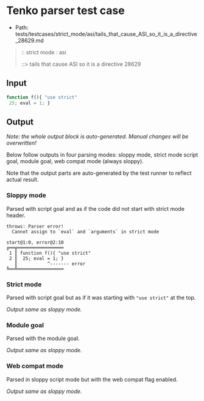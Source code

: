 # Tenko parser test case

- Path: tests/testcases/strict_mode/asi/tails_that_cause_ASI_so_it_is_a_directive_28629.md

> :: strict mode : asi
>
> ::> tails that cause ASI so it is a directive 28629

## Input


`````js
function f(){ "use strict" 
 25; eval = 1; }
`````

## Output

_Note: the whole output block is auto-generated. Manual changes will be overwritten!_

Below follow outputs in four parsing modes: sloppy mode, strict mode script goal, module goal, web compat mode (always sloppy).

Note that the output parts are auto-generated by the test runner to reflect actual result.

### Sloppy mode

Parsed with script goal and as if the code did not start with strict mode header.

`````
throws: Parser error!
  Cannot assign to `eval` and `arguments` in strict mode

start@1:0, error@2:10
╔══╦═════════════════
 1 ║ function f(){ "use strict"
 2 ║  25; eval = 1; }
   ║           ^------- error
╚══╩═════════════════

`````

### Strict mode

Parsed with script goal but as if it was starting with `"use strict"` at the top.

_Output same as sloppy mode._

### Module goal

Parsed with the module goal.

_Output same as sloppy mode._

### Web compat mode

Parsed in sloppy script mode but with the web compat flag enabled.

_Output same as sloppy mode._
